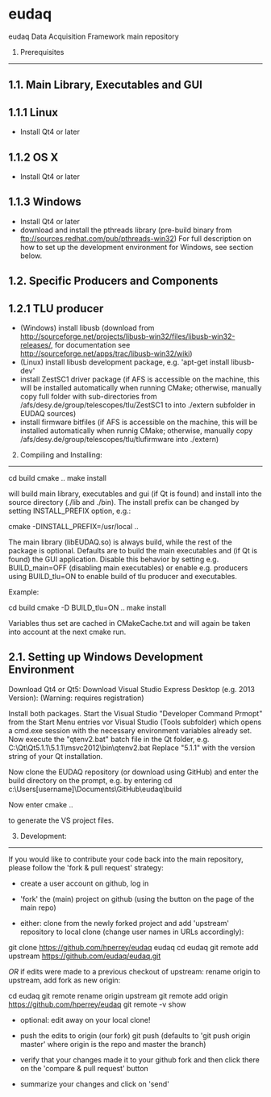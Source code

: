 eudaq
=====

eudaq Data Acquisition Framework main repository

1. Prerequisites
----------------

1.1. Main Library, Executables and GUI
--------------------------------------

1.1.1 Linux
------------------
- Install Qt4 or later

1.1.2 OS X
------------------
- Install Qt4 or later


1.1.3 Windows
------------------
- Install Qt4 or later
- download and install the pthreads library (pre-build binary from ftp://sources.redhat.com/pub/pthreads-win32)
For full description on how to set up the development environment for Windows, see section below.


1.2. Specific Producers and Components
--------------------------------------

1.2.1 TLU producer
------------------
- (Windows) install libusb (download from http://sourceforge.net/projects/libusb-win32/files/libusb-win32-releases/, for documentation see http://sourceforge.net/apps/trac/libusb-win32/wiki)
- (Linux) install libusb development package, e.g. 'apt-get install libusb-dev'
- install ZestSC1 driver package (if AFS is accessible on the machine, this will be installed automatically when running CMake; otherwise, manually copy full folder with sub-directories from /afs/desy.de/group/telescopes/tlu/ZestSC1 to into ./extern subfolder in EUDAQ sources)
- install firmware bitfiles (if AFS is accessible on the machine, this will be installed automatically when runnig CMake; otherwise, manually copy /afs/desy.de/group/telescopes/tlu/tlufirmware into ./extern)


2. Compiling and Installing:
------------------------
cd build
cmake ..
make install

will build main library, executables and gui (if Qt is found) and install into the source directory (./lib and ./bin). The install prefix can be changed by setting INSTALL_PREFIX option, e.g.:

cmake -DINSTALL_PREFIX=/usr/local ..


The main library (libEUDAQ.so) is always build, while the rest of the
package is optional. Defaults are to build the main executables and
(if Qt is found) the GUI application. Disable this behavior by setting
e.g. BUILD_main=OFF (disabling main executables) or enable
e.g. producers using BUILD_tlu=ON to enable build of tlu producer and
executables.

Example:

cd build
cmake -D BUILD_tlu=ON ..
make install

Variables thus set are cached in CMakeCache.txt and will again be taken into account at the next cmake run.


2.1. Setting up Windows Development Environment
-----------------------------------------------
Download Qt4 or Qt5:
Download Visual Studio Express Desktop (e.g. 2013 Version):
(Warning: requires registration)

Install both packages.
Start the Visual Studio "Developer Command Prmopt" from the Start Menu entries vor Visual Studio (Tools subfolder) which opens a cmd.exe session with the necessary environment variables already set. Now execute the "qtenv2.bat" batch file in the Qt folder, e.g.
C:\Qt\Qt5.1.1\5.1.1\msvc2012\bin\qtenv2.bat
Replace "5.1.1" with the version string of your Qt installation.

Now clone the EUDAQ repository (or download using GitHub) and enter the build directory on the prompt, e.g. by entering
cd c:\Users\[username]\Documents\GitHub\eudaq\build

Now enter
cmake ..

to generate the VS project files.

3. Development:
-----------

If you would like to contribute your code back into the main repository, please follow the 'fork & pull request' strategy:

* create a user account on github, log in
* 'fork' the (main) project on github (using the button on the page of the main repo)

* either: clone from the newly forked project and add 'upstream' repository to local clone (change user names in URLs accordingly):

git clone https://github.com/hperrey/eudaq eudaq
cd eudaq
git remote add upstream https://github.com/eudaq/eudaq.git

_OR_ if edits were made to a previous checkout of upstream: rename origin to upstream, add fork as new origin:

cd eudaq
git remote rename origin upstream
git remote add origin https://github.com/hperrey/eudaq
git remote -v show

* optional: edit away on your local clone!

* push the edits to origin (our fork)
git push
(defaults to 'git push origin master' where origin is the repo and master the branch)

* verify that your changes made it to your github fork and then click there on the 'compare & pull request' button

* summarize your changes and click on 'send' 
